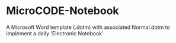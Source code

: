 # MicroCODE-Notebook
A Microsoft Word template (.dotm) with associated Normal.dotm to implement a daily 'Electronic Notebook'
